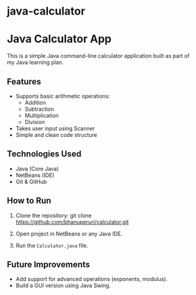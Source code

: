 # java-calculator
# Java Calculator App

This is a simple Java command-line calculator application built as part of my Java learning plan.

## Features

- Supports basic arithmetic operations:
  - Addition
  - Subtraction
  - Multiplication
  - Division
- Takes user input using Scanner
- Simple and clean code structure

## Technologies Used

- Java (Core Java)
- NetBeans (IDE)
- Git & GitHub

## How to Run

1. Clone the repository:
git clone https://github.com/bhanuperuri/calculator.git

2. Open project in NetBeans or any Java IDE.

3. Run the `Calculator.java` file.

## Future Improvements

- Add support for advanced operations (exponents, modulus).
- Build a GUI version using Java Swing.



